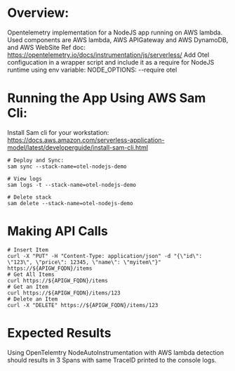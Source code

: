 # Overview:
Opentelemetry implementation for a NodeJS app running on AWS lambda. Used components are AWS lambda, AWS APIGateway and AWS DynamoDB, and AWS WebSite
Ref doc: https://opentelemetry.io/docs/instrumentation/js/serverless/
Add Otel configucation in a wrapper script and include it as a require for NodeJS runtime using env variable: NODE_OPTIONS: --require otel  

# Running the App Using AWS Sam Cli:
Install Sam cli for your workstation: https://docs.aws.amazon.com/serverless-application-model/latest/developerguide/install-sam-cli.html

```
# Deploy and Sync:
sam sync --stack-name=otel-nodejs-demo

# View logs
sam logs -t --stack-name=otel-nodejs-demo

# Delete stack
sam delete --stack-name=otel-nodejs-demo
```

# Making API Calls
```
# Insert Item
curl -X "PUT" -H "Content-Type: application/json" -d "{\"id\": \"123\", \"price\": 12345, \"name\": \"myitem\"}" https://${APIGW_FQDN}/items
# Get All Items
curl https://${APIGW_FQDN}/items
# Get an Item
curl https://${APIGW_FQDN}/items/123
# Delete an Item
curl -X "DELETE" https://${APIGW_FQDN}/items/123
```

# Expected Results
Using OpenTelemtry NodeAutoInstrumentation with AWS lambda detection should results in 3 Spans with same TraceID printed to the console logs.
